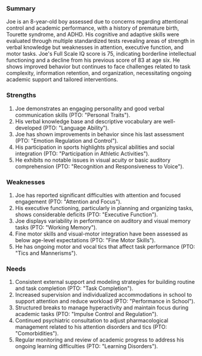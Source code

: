 ### Summary

Joe is an 8-year-old boy assessed due to concerns regarding attentional control and academic performance, with a history of premature birth, Tourette syndrome, and ADHD. His cognitive and adaptive skills were evaluated through multiple standardized tests revealing areas of strength in verbal knowledge but weaknesses in attention, executive function, and motor tasks. Joe's Full Scale IQ score is 75, indicating borderline intellectual functioning and a decline from his previous score of 83 at age six. He shows improved behavior but continues to face challenges related to task complexity, information retention, and organization, necessitating ongoing academic support and tailored interventions.

### Strengths
1. Joe demonstrates an engaging personality and good verbal communication skills (PTO: "Personal Traits").
2. His verbal knowledge base and descriptive vocabulary are well-developed (PTO: "Language Ability").
3. Joe has shown improvements in behavior since his last assessment (PTO: "Emotion Regulation and Control").
4. His participation in sports highlights physical abilities and social integration (PTO: "Participation in Athletic Activities").
5. He exhibits no notable issues in visual acuity or basic auditory comprehension (PTO: "Recognition and Responsiveness to Voice").

### Weaknesses
1. Joe has reported significant difficulties with attention and focused engagement (PTO: "Attention and Focus").
2. His executive functioning, particularly in planning and organizing tasks, shows considerable deficits (PTO: "Executive Function").
3. Joe displays variability in performance on auditory and visual memory tasks (PTO: "Working Memory").
4. Fine motor skills and visual-motor integration have been assessed as below age-level expectations (PTO: "Fine Motor Skills").
5. He has ongoing motor and vocal tics that affect task performance (PTO: "Tics and Mannerisms").

### Needs
1. Consistent external support and modeling strategies for building routine and task completion (PTO: "Task Completion").
2. Increased supervision and individualized accommodations in school to support attention and reduce workload (PTO: "Performance in School").
3. Structured breaks to manage hyperactivity and maintain focus during academic tasks (PTO: "Impulse Control and Regulation").
4. Continued psychiatric consultation to adjust pharmacological management related to his attention disorders and tics (PTO: "Comorbidities").
5. Regular monitoring and review of academic progress to address his ongoing learning difficulties (PTO: "Learning Disorders").
